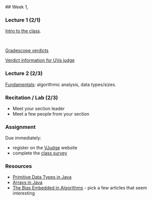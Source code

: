 <div class="week">

<div class="week_heading" markdown="1">
## Week 1,
</div>

<div class="column_materials"  markdown="1">

### Lecture 1 (2/1)

[Intro to the class](slides/01-course_intro.html).

<br>

[Gradescope verdicts](problem_grading.html)

[Verdict information for UVa judge](https://uva.onlinejudge.org/index.php?option=com_content&task=view&id=16&Itemid=31)



### Lecture 2 (2/3)

[Fundamentals](slides/02-fundamentals.html): algorithmic analysis, data types/sizes.

### Recitation / Lab (2/3)

- Meet your section leader
- Meet a few people from your section



</div>

<div class="column_assign"  markdown="1">

### Assignment

Due immediately:

- register on the [VJudge](https://vjudge.net/) website
- complete the [class survey](https://forms.gle/n5EV5SPkf8DA4K7T6)


### Resources

- [Primitive Data Types in Java](https://docs.oracle.com/javase/tutorial/java/nutsandbolts/datatypes.html)
- [Arrays in Java](https://docs.oracle.com/javase/tutorial/java/nutsandbolts/arrays.html)
- [The Bias Embedded in Algorithms](https://blog.getpocket.com/2020/06/the-bias-embedded-in-algorithms/?utm_source=twitter?utm_medium=social?utm_campaign=shares_from_blog) - pick a few articles that seem interesting

</div>
</div>
